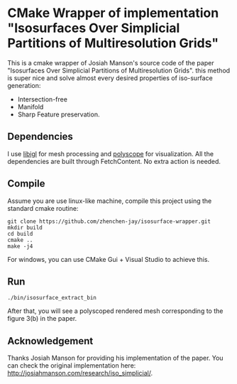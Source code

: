 # CMake Wrapper of implementation "Isosurfaces Over Simplicial Partitions of Multiresolution Grids"

This is a cmake wrapper of Josiah Manson's source code of the paper "Isosurfaces Over Simplicial Partitions of Multiresolution Grids". this method is super nice and solve almost every desired properties of iso-surface generation: 

- Intersection-free
- Manifold
- Sharp Feature preservation.

## Dependencies
I use [libigl](https://libigl.github.io/) for mesh processing and [polyscope](https://github.com/nmwsharp/polyscope.git) for visualization. All the dependencies are built through FetchContent. No extra action is needed. 

## Compile
Assume you are use linux-like machine, compile this project using the standard cmake routine:

    git clone https://github.com/zhenchen-jay/isosurface-wrapper.git
    mkdir build
    cd build
    cmake ..
    make -j4
For windows, you can use CMake Gui + Visual Studio to achieve this.

## Run
```
./bin/isosurface_extract_bin
```
After that, you will see a polyscoped rendered mesh corresponding to the figure 3(b) in the paper.

## Acknowledgement
Thanks Josiah Manson for providing his implementation of the paper. You can check the original implementation here: http://josiahmanson.com/research/iso_simplicial/.
